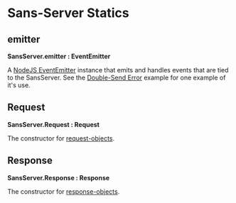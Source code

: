 # Sans-Server Statics

## emitter

**SansServer.emitter : EventEmitter**

A [NodeJS EventEmitter](https://nodejs.org/api/events.html) instance that emits and handles events that are tied to the SansServer. See the [Double-Send Error](https://github.com/byu-oit-appdev/sans-server/tree/master/docs/middleware.md#double-send-error) example for one example of it's use.

## Request

**SansServer.Request : Request**

The constructor for [request-objects](https://github.com/byu-oit-appdev/sans-server/tree/master/docs/request-object.md).

## Response

**SansServer.Response : Response**

The constructor for [response-objects](https://github.com/byu-oit-appdev/sans-server/tree/master/docs/response-object.md).